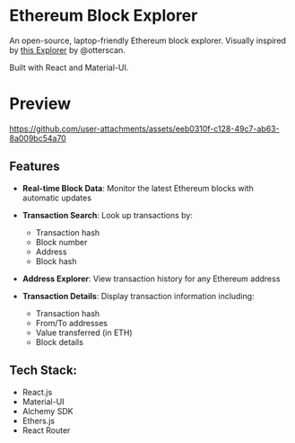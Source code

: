 # Ethereum Block Explorer
An open-source, laptop-friendly Ethereum block explorer. Visually inspired by [this Explorer](https://github.com/otterscan/otterscan) by @otterscan.

Built with React and Material-UI.

# Preview

https://github.com/user-attachments/assets/eeb0310f-c128-49c7-ab63-8a009bc54a70

## Features
- **Real-time Block Data**: Monitor the latest Ethereum blocks with automatic updates
- **Transaction Search**: Look up transactions by:
  - Transaction hash
  - Block number
  - Address
  - Block hash
    
- **Address Explorer**: View transaction history for any Ethereum address
  
- **Transaction Details**: Display transaction information including:
  - Transaction hash
  - From/To addresses
  - Value transferred (in ETH)
  - Block details
    
 ## Tech Stack:
- React.js
- Material-UI
- Alchemy SDK
- Ethers.js
- React Router

  
